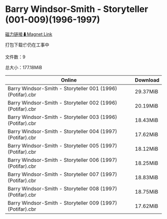 # Barry Windsor-Smith - Storyteller (001-009)(1996-1997)

[磁力链接⬇Magnet Link](magnet:?xt=urn:btih:d7436c17bd648376dcdeee546f129bf3b2d764df&dn=Barry%20Windsor-Smith%20-%20Storyteller%20%28001-009%29%281996-1997%29)

打包下载📦仍在工事中

文件数：9

总大小：177.18MiB

Online | Download
--- | ---
Barry Windsor-Smith - Storyteller 001 (1996) (Potifar).cbr | 29.37MiB
Barry Windsor-Smith - Storyteller 002 (1996) (Potifar).cbr | 20.19MiB
Barry Windsor-Smith - Storyteller 003 (1996) (Potifar).cbr | 18.43MiB
Barry Windsor-Smith - Storyteller 004 (1997) (Potifar).cbr | 17.62MiB
Barry Windsor-Smith - Storyteller 005 (1997) (Potifar).cbr | 18.12MiB
Barry Windsor-Smith - Storyteller 006 (1997) (Potifar).cbr | 18.25MiB
Barry Windsor-Smith - Storyteller 007 (1997) (Potifar).cbr | 18.83MiB
Barry Windsor-Smith - Storyteller 008 (1997) (Potifar).cbr | 18.75MiB
Barry Windsor-Smith - Storyteller 009 (1997) (Potifar).cbr | 17.62MiB